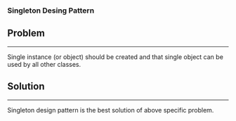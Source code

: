 ### Singleton Desing Pattern

## Problem 
-------------
Single instance (or object) should be created and that single object can be used by all other classes.

## Solution
-------------
Singleton design pattern is the best solution of above specific problem.
